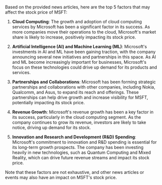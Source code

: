 Based on the provided news articles, here are the top 5 factors that may affect the stock price of MSFT:

1. **Cloud Computing**: The growth and adoption of cloud computing services by Microsoft has been a significant factor in its success. As more companies move their operations to the cloud, Microsoft's market share is likely to increase, positively impacting its stock price.

2. **Artificial Intelligence (AI) and Machine Learning (ML)**: Microsoft's investments in AI and ML have been gaining traction, with the company announcing several new initiatives and partnerships in this space. As AI and ML become increasingly important for businesses, Microsoft's focus on these technologies could drive up demand for its products and services.

3. **Partnerships and Collaborations**: Microsoft has been forming strategic partnerships and collaborations with other companies, including Nokia, Qualcomm, and Asus, to expand its reach and offerings. These partnerships can help drive growth and increase visibility for MSFT, potentially impacting its stock price.

4. **Revenue Growth**: Microsoft's revenue growth has been a key factor in its success, particularly in the cloud computing segment. As the company continues to grow its revenue, investors are likely to take notice, driving up demand for its stock.

5. **Innovation and Research and Development (R&D) Spending**: Microsoft's commitment to innovation and R&D spending is essential for its long-term growth prospects. The company has been investing heavily in new technologies, such as Quantum Computing and Mixed Reality, which can drive future revenue streams and impact its stock price.

Note that these factors are not exhaustive, and other news articles or events may also have an impact on MSFT's stock price.